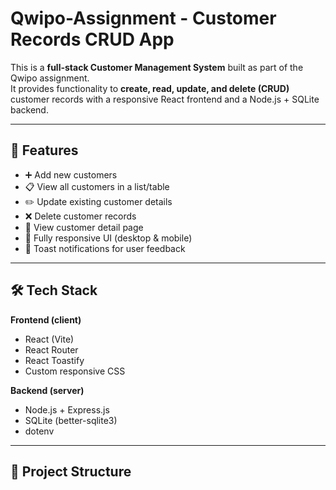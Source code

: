 # Qwipo-Assignment - Customer Records CRUD App

This is a **full-stack Customer Management System** built as part of the Qwipo assignment.  
It provides functionality to **create, read, update, and delete (CRUD)** customer records with a responsive React frontend and a Node.js + SQLite backend.

---

## 🚀 Features
- ➕ Add new customers  
- 📋 View all customers in a list/table  
- ✏️ Update existing customer details  
- ❌ Delete customer records  
- 👀 View customer detail page  
- 📱 Fully responsive UI (desktop & mobile)  
- 🔔 Toast notifications for user feedback  

---

## 🛠 Tech Stack

**Frontend (client)**
- React (Vite)  
- React Router  
- React Toastify  
- Custom responsive CSS  

**Backend (server)**
- Node.js + Express.js  
- SQLite (better-sqlite3)  
- dotenv  

---

## 📂 Project Structure


